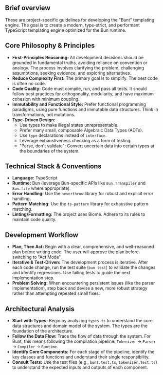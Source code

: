 ## Brief overview
These are project-specific guidelines for developing the "Bunt" templating engine. The goal is to create a modern, type-strict, and performant TypeScript templating engine optimized for the Bun runtime.

## Core Philosophy & Principles
- **First-Principles Reasoning:** All development decisions should be grounded in fundamental truths, avoiding reliance on convention or analogy. The process involves clarifying the problem, challenging assumptions, seeking evidence, and exploring alternatives.
- **Reduce Complexity First:** The primary goal is to simplify. The best code is often no code.
- **Code Quality:** Code must compile, run, and pass all tests. It should follow best practices for orthogonality, modularity, and have maximum cohesion with minimum coupling.
- **Immutability and Functional Style:** Prefer functional programming paradigms, using pure functions and immutable data structures. Think in transformations, not mutations.
- **Type-Driven Design:**
  - Use types to make illegal states unrepresentable.
  - Prefer many small, composable Algebraic Data Types (ADTs).
  - Use `type` declarations instead of `interface`.
  - Leverage exhaustiveness checking as a form of testing.
  - "Parse, don't validate": Convert uncertain data into certain types at the boundaries of the system.

## Technical Stack & Conventions
- **Language:** TypeScript
- **Runtime:** Bun (leverage Bun-specific APIs like `Bun.Transpiler` and `Bun.file` where appropriate).
- **Error Handling:** Use the `neverthrow` library for robust and explicit error handling.
- **Pattern Matching:** Use the `ts-pattern` library for exhaustive pattern matching.
- **Linting/Formatting:** The project uses Biome. Adhere to its rules to maintain code quality.

## Development Workflow
- **Plan, Then Act:** Begin with a clear, comprehensive, and well-reasoned plan before writing code. The user will approve the plan before switching to "Act Mode".
- **Iterative & Test-Driven:** The development process is iterative. After each code change, run the test suite (`bun test`) to validate the changes and identify regressions. Use failing tests to guide the next implementation step.
- **Problem Solving:** When encountering persistent issues (like the parser implementation), step back and devise a new, more robust strategy rather than attempting repeated small fixes.

## Architectural Analysis
- **Start with Types:** Begin by analyzing `types.ts` to understand the core data structures and domain model of the system. The types are the foundation of the architecture.
- **Follow the Data Flow:** Trace the flow of data through the system. For Bunt, this means following the compilation pipeline: `Tokenizer` -> `Parser` -> `Compiler` -> `Runtime`.
- **Identify Core Components:** For each stage of the pipeline, identify the key classes and functions and understand their single responsibility.
- **Consult Tests:** Use the test files (e.g., `bunt.test.ts`, `tokenizer.test.ts`) to understand the expected inputs and outputs of each component.
